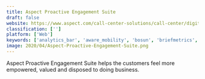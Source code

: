 ```yaml
---
title: Aspect Proactive Engagement Suite
draft: false 
website: https://www.aspect.com/call-center-solutions/call-center/digital-self-service
classification: ['']
platform: ['Web']
keywords: ['analytics_bar', 'aware_mobility', 'bosun', 'briefmetrics', 'd3_security', 'derdack_enterprise_alert', 'deskalerts', 'fathom_analytics', 'monica', 'onpage', 'one_call_now', 'onsolve_mir3', 'paveai', 'picnic_metrics', 'pushradar', 'text_alerts', 'insightidr']
image: 2020/04/Aspect-Proactive-Engagement-Suite.png
---
```

Aspect Proactive Engagement Suite helps the customers feel more empowered, valued and disposed to doing business.